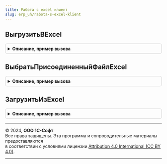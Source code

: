 ```yaml
---
title: Работа с excel клиент
slug: erp_uh/rabota-s-excel-klient
---
```



## ВыгрузитьВExcel
<details style="margin: 1em 0; padding: 0.5em; border: 1px solid #ccc; border-radius: 6px;">

<summary style="font-weight: bold; cursor: pointer;">Описание, пример вызова</summary>

```bsl

// Процедура - Выгрузить в excel
//
// Параметры:
//  Форма		 - ФормаКлиентскогоПриложения	 - Форма документа.
Процедура ВыгрузитьВExcel(Форма) Экспорт
```

Пример вызова
```bsl
РаботаСExcelКлиент.ВыгрузитьВExcel(Форма) 
```
</details>

## ВыбратьПрисоединенныйФайлExcel
<details style="margin: 1em 0; padding: 0.5em; border: 1px solid #ccc; border-radius: 6px;">

<summary style="font-weight: bold; cursor: pointer;">Описание, пример вызова</summary>

```bsl

// Процедура - Выбрать присоединенный файл excel
//
// Параметры:
//  Форма - ФормаКлиентскогоПриложения - Форма документа:
//   * Объект   - ДанныеФормыСтруктура - Структура данных формы документа.
//   * Элементы - ВсеЭлементыФормы     - Элементы формы документа.
//  ИмяЭлементаВыбора - Строка - Имя элемента формы, в который вернется оповещение о выборе.
//
Процедура ВыбратьПрисоединенныйФайлExcel(Форма, ИмяЭлементаВыбора) Экспорт
```

Пример вызова
```bsl
РаботаСExcelКлиент.ВыбратьПрисоединенныйФайлExcel(Форма, ИмяЭлементаВыбора) 
```
</details>

## ЗагрузитьИзExcel
<details style="margin: 1em 0; padding: 0.5em; border: 1px solid #ccc; border-radius: 6px;">

<summary style="font-weight: bold; cursor: pointer;">Описание, пример вызова</summary>

```bsl

// Функция - Загрузить из excel
//
// Параметры:
//  Форма					 - ФормаКлиентскогоПриложения - Форма документа.
//  ПрисоединенныйФайл		 - СправочникСсылка.ПланЗакупокПрисоединенныеФайлы - Ссылка на выбранный присоединенный файл.
//  						 - СправочникСсылка.ПланПродажПрисоединенныеФайлы - Ссылка на выбранный присоединенный файл.
//  						 - СправочникСсылка.ПланОстатковПрисоединенныеФайлы - Ссылка на выбранный присоединенный файл.
//  						 - СправочникСсылка.ПланПроизводстваПрисоединенныеФайлы - Ссылка на выбранный присоединенный файл.
//  						 - СправочникСсылка.ПланСборкиРазборкиПрисоединенныеФайлы - Ссылка на выбранный присоединенный файл.
//  						 - СправочникСсылка.ПланПродажПоКатегориямПрисоединенныеФайлы - Ссылка на выбранный присоединенный файл.
//  						 - СправочникСсылка.ПланВнутреннихПотребленийПрисоединенныеФайлы - Ссылка на выбранный присоединенный файл.
//  ПараметрыЗагрузкиИзExcel - Структура - Параметры загрузки из Excel.
//
Процедура ЗагрузитьИзExcel(Форма, ПрисоединенныйФайл, ПараметрыЗагрузкиИзExcel = Неопределено) Экспорт
```

Пример вызова
```bsl
РаботаСExcelКлиент.ЗагрузитьИзExcel(Форма, ПрисоединенныйФайл, ПараметрыЗагрузкиИзExcel);
```
</details>

---

© 2024, **ООО 1С-Софт**  
Все права защищены. Эта программа и сопроводительные материалы предоставляются  
в соответствии с условиями лицензии [Attribution 4.0 International (CC BY 4.0)](https://creativecommons.org/licenses/by/4.0/legalcode).

---
